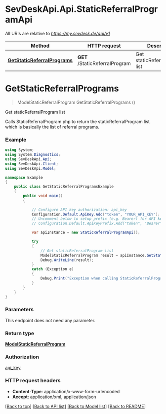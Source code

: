 # SevDeskApi.Api.StaticReferralProgramApi

All URIs are relative to *https://my.sevdesk.de/api/v1*

Method | HTTP request | Description
------------- | ------------- | -------------
[**GetStaticReferralPrograms**](StaticReferralProgramApi.md#getstaticreferralprograms) | **GET** /StaticReferralProgram | Get staticReferralProgram list


<a name="getstaticreferralprograms"></a>
# **GetStaticReferralPrograms**
> ModelStaticReferralProgram GetStaticReferralPrograms ()

Get staticReferralProgram list

Calls StaticReferralProgram.php to return the staticReferralProgram list which is basically the list of referral programs.

### Example
```csharp
using System;
using System.Diagnostics;
using SevDeskApi.Api;
using SevDeskApi.Client;
using SevDeskApi.Model;

namespace Example
{
    public class GetStaticReferralProgramsExample
    {
        public void main()
        {
            
            // Configure API key authorization: api_key
            Configuration.Default.ApiKey.Add("token", "YOUR_API_KEY");
            // Uncomment below to setup prefix (e.g. Bearer) for API key, if needed
            // Configuration.Default.ApiKeyPrefix.Add("token", "Bearer");

            var apiInstance = new StaticReferralProgramApi();

            try
            {
                // Get staticReferralProgram list
                ModelStaticReferralProgram result = apiInstance.GetStaticReferralPrograms();
                Debug.WriteLine(result);
            }
            catch (Exception e)
            {
                Debug.Print("Exception when calling StaticReferralProgramApi.GetStaticReferralPrograms: " + e.Message );
            }
        }
    }
}
```

### Parameters
This endpoint does not need any parameter.

### Return type

[**ModelStaticReferralProgram**](ModelStaticReferralProgram.md)

### Authorization

[api_key](../README.md#api_key)

### HTTP request headers

 - **Content-Type**: application/x-www-form-urlencoded
 - **Accept**: application/xml, application/json

[[Back to top]](#) [[Back to API list]](../README.md#documentation-for-api-endpoints) [[Back to Model list]](../README.md#documentation-for-models) [[Back to README]](../README.md)


